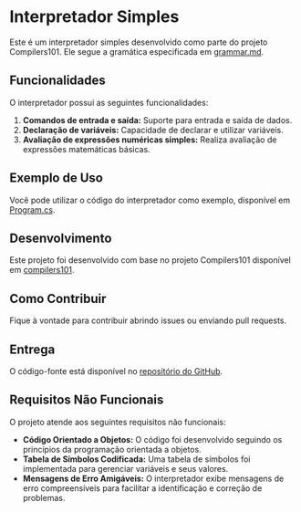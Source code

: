 # Interpretador Simples

Este é um interpretador simples desenvolvido como parte do projeto Compilers101. Ele segue a gramática especificada em [grammar.md](https://github.com/wellingtondellamura/compilers101/blob/main/first-steps/002-very-simple-interpreter/docs/grammar.md).

## Funcionalidades

O interpretador possui as seguintes funcionalidades:

1. **Comandos de entrada e saída:** Suporte para entrada e saída de dados.
2. **Declaração de variáveis:** Capacidade de declarar e utilizar variáveis.
3. **Avaliação de expressões numéricas simples:** Realiza avaliação de expressões matemáticas básicas.

## Exemplo de Uso

Você pode utilizar o código do interpretador como exemplo, disponível em [Program.cs](https://github.com/wellingtondellamura/compilers101/blob/main/first-steps/001-very-simple-translator/csharp/vsi/Program.cs).

## Desenvolvimento

Este projeto foi desenvolvido com base no projeto Compilers101 disponível em [compilers101](https://github.com/wellingtondellamura/compilers101/tree/main/first-steps/002-very-simple-interpreter).

## Como Contribuir

Fique à vontade para contribuir abrindo issues ou enviando pull requests.

## Entrega

O código-fonte está disponível no [repositório do GitHub](https://github.com/seu-usuario/seu-repositorio).

## Requisitos Não Funcionais

O projeto atende aos seguintes requisitos não funcionais:

- **Código Orientado a Objetos:** O código foi desenvolvido seguindo os princípios da programação orientada a objetos.
- **Tabela de Símbolos Codificada:** Uma tabela de símbolos foi implementada para gerenciar variáveis e seus valores.
- **Mensagens de Erro Amigáveis:** O interpretador exibe mensagens de erro compreensíveis para facilitar a identificação e correção de problemas.

